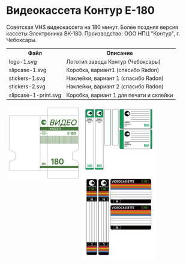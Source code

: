 # Видеокассета Контур E-180
Советская VHS видеокассета на 180 минут. Более поздняя версия кассеты Электроника ВК-180.
Производство: ООО НПЦ "Контур", г. Чебоксары.

<table>
  <tr>
    <th>Файл</th>
    <th>Описание</th>
  </tr>
    <td>logo-1.svg</td>
    <td>Логотип завода Контур (Чебоксары)</td>
  </tr>
  <tr>
    <td>slipcase-1.svg</td>
    <td>Коробка, вариант1 (спасибо Radon)</td>
  </tr>
  <tr>
    <td>stickers-1.svg</td>
    <td>Наклейки, вариант 1 (спасибо Radon)</td>
  </tr>
  <tr>
    <td>stickers-2.svg</td>
    <td>Наклейки, вариант 2 (спасибо Radon)</td>
  </tr>
  <tr>
    <td>slipcase-1-print.svg</td>
    <td>Коробка, вариант 1 для печати и склейки</td>
  </tr>
</table>

<img align="left" width="200" src="https://raw.githubusercontent.com/fire0shadow/E180/master/slipcase-1.png">
<img align="left" width="200" src="https://raw.githubusercontent.com/fire0shadow/E180/master/stickers-1.png">
<img align="left" width="200" src="https://raw.githubusercontent.com/fire0shadow/E180/master/stickers-2.png">
